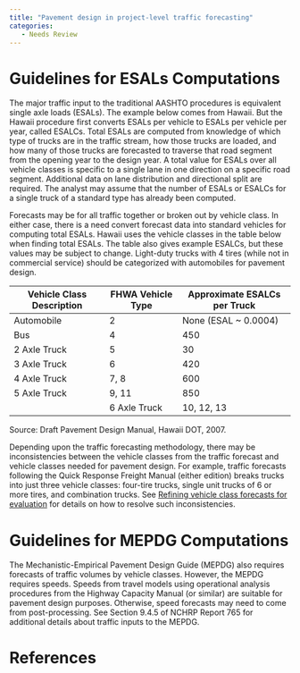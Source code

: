 ```yaml
---
title: "Pavement design in project-level traffic forecasting"
categories:
   - Needs Review
---
```


Guidelines for ESALs Computations
=================================

The major traffic input to the traditional AASHTO procedures is equivalent single axle loads (ESALs). The example below comes from Hawaii. But the Hawaii procedure first converts ESALs per vehicle to ESALs per vehicle per year, called ESALCs. Total ESALs are computed from knowledge of which type of trucks are in the traffic stream, how those trucks are loaded, and how many of those trucks are forecasted to traverse that road segment from the opening year to the design year. A total value for ESALs over all vehicle classes is specific to a single lane in one direction on a specific road segment. Additional data on lane distribution and directional split are required. The analyst may assume that the number of ESALs or ESALCs for a single truck of a standard type has already been computed.

Forecasts may be for all traffic together or broken out by vehicle class. In either case, there is a need convert forecast data into standard vehicles for computing total ESALs. Hawaii uses the vehicle classes in the table below when finding total ESALs. The table also gives example ESALCs, but these values may be subject to change. Light-duty trucks with 4 tires (while not in commercial service) should be categorized with automobiles for pavement design.

| Vehicle Class Description | FHWA Vehicle Type | Approximate ESALCs per Truck |
|---------------------------|-------------------|------------------------------|
| Automobile                | 2                 | None (ESAL \~ 0.0004)        |
| Bus                       | 4                 | 450                          |
| 2 Axle Truck              | 5                 | 30                           |
| 3 Axle Truck              | 6                 | 420                          |
| 4 Axle Truck              | 7, 8              | 600                          |
| 5 Axle Truck              | 9, 11             | 850                          |
| | 6 Axle Truck            | 10, 12, 13        | 950                          |

Source: Draft Pavement Design Manual, Hawaii DOT, 2007.

Depending upon the traffic forecasting methodology, there may be inconsistencies between the vehicle classes from the traffic forecast and vehicle classes needed for pavement design. For example, traffic forecasts following the Quick Response Freight Manual (either edition) breaks trucks into just three vehicle classes: four-tire trucks, single unit trucks of 6 or more tires, and combination trucks. See [Refining vehicle class forecasts for evaluation](Refining_vehicle_class_forecasts_for_evaluation_in_project-level_traffic_forecasting) for details on how to resolve such inconsistencies.

Guidelines for MEPDG Computations
=================================

The Mechanistic-Empirical Pavement Design Guide (MEPDG) also requires forecasts of traffic volumes by vehicle classes. However, the MEPDG requires speeds. Speeds from travel models using operational analysis procedures from the Highway Capacity Manual (or similar) are suitable for pavement design purposes. Otherwise, speed forecasts may need to come from post-processing. See Section 9.4.5 of NCHRP Report 765 for additional details about traffic inputs to the MEPDG.

References
==========

